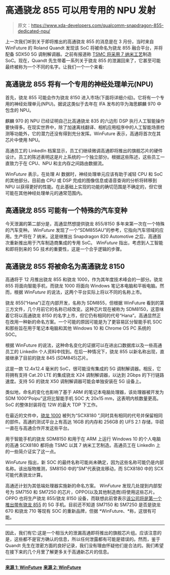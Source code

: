 # 高通骁龙 855 可以用专用的 NPU 发射

> 原文：<https://www.xda-developers.com/qualcomm-snapdragon-855-dedicated-npu/>

上一次我们听到关于即将推出的高通骁龙 855 的消息是在 3 月份，当时来自 WinFuture 的 Roland Quandt 发现该 SoC 将被命名为骁龙 855 融合平台，并将配备 SDX50 5G 调制解调器。之前有报道称 [TSMC 将采用 7 纳米工艺](https://www.xda-developers.com/report-tsmc-qualcomms-chip-orders-2018/)制造 SoC。现在，Quandt 先生带着一系列关于骁龙 855 的泄漏回来了，它甚至可能最终被称为一个不同的名字。让我们一个一个来看:

## 高通骁龙 855 将有一个专用的神经处理单元(NPU)

首先，骁龙 855 可能会作为骁龙 8150 进入市场(下面将详细介绍)。它将有一个专用的神经处理单元(NPU)。据说这类似于去年在 IFA 发布的华为海思麒麟 970 中包含的 NPU。

麒麟 970 的 NPU 已经证明自己比高通骁龙 835 的六边形 DSP 执行人工智能操作要快得多。在现实世界中，除了加速离线翻译、相机应用程序中的人工智能场景检测等功能外，它的潜力还没有得到充分发挥。WinFuture 表示，高通将首次在其芯片中使用 NPU。

高通员工的 LinkedIn 档案显示，员工们继续微调高通即将推出的旗舰芯片的硬件设计。员工的陈述表明这是片上系统的一个独立部分。根据这些陈述，这些员工一直致力于在 CPU、NPU 和主内存之间路由数据流。

*WinFuture* 表示，在处理 AI 数据时，神经处理单元应该有助于减轻 CPU 和 SoC 的其他部分。目前由 CPU 或 DSP 完成的图像信息或语音查询的分析将转移到 NPU 以获得更好的性能。在此基础上实现的功能的确切范围是不确定的，但它很可能在其他神经处理单元的通常范围内。

## 高通骁龙 855 可能有一个特殊的汽车变种

今天泄漏的第二部分是，高通显然想提供骁龙 855/8150 多年来第一次在一个特殊的汽车变种。 *WinFuture* 发现了一个“SDM855AU”的参考，它指向汽车领域的应用。生产将在 7 纳米。这是继推出 Snapdragon 820 Automotive 之后，高通首次重新推出用于汽车制造商集成的专用 SoC。 *WinFuture* 指出，考虑到人工智能和即将到来的 5G 技术的重要性，这是一个合乎逻辑的步骤。

## 高通骁龙 855 将被命名为高通骁龙 8150

高通将于 12 月推出骁龙 855 和骁龙 1000，作为其年度技术峰会的一部分。骁龙 855 将面向智能手机，而骁龙 1000 将面向 Windows 笔记本电脑和平板电脑。然而，根据 *WinFuture* 的说法，这两个平台实际上将以不同的名称上市。

骁龙 855(“Hana”)正在内部开发，名称为 SDM855，但根据 WinFuture 看到的第三方文件，几个月前它的名称已经改变。这种芯片现在被称为 SDM8150，这意味着它将以高通骁龙 8150 的名字上市，但它仍有相同的代号“Hana”。高通显然正在改用一种新的命名方案。一个可能的原因可能是为了更容易区分智能手机 SOC 和那些旨在用于笔记本电脑和其他 Windows 10 和 Chrome OS PC 系统的 SOC。

根据 WinFuture 的说法，这种命名变化的证据可以在进出口数据库以及一些高通员工的 LinkedIn 个人资料中找到。在后一种情况下，骁龙 855 以新名称出现，直接继承了目前的骁龙 845 (SDM845)芯片。

这是一款 12.4x12.4 毫米的 SoC，很可能没有集成的 5G 调制解调器。相反，它将拥有支持 Cat.20 LTE 的集成骁龙 X24 调制解调器，以达到 2Gbps 的下行链路速度。支持 5G 的骁龙 X50 调制解调器可能会单独安装在 5G 设备上。

类似地，命名的变化也影响了基于 ARM 的笔记本电脑处理器，该处理器被开发为 SDM 1000“Poipu”这将比智能手机 SOC 大 20x15 mm，这表明内核数量更高。SoC 的整体封装将在 12W 的最大 TDP 下工作。

在最近的文件中，[骁龙 1000](https://www.xda-developers.com/qualcomm-snapdragon-1000-rival-intel-y-u-windows-10-pc/) 被列为“SCX8180 ”,同时具有相同的代号并保留相同的部件。高通的测试平台上有高达 16GB 的内存和 256GB 的 UFS 2.1 存储，华硕一直在与高通合作开发这些平台。

用于智能手机的骁龙 SDM8150 和用于在 ARM 上运行 Windows 10 的个人电脑的高通 SCX8180 都将由 TSMC 以其 7 纳米工艺制造。高通员工在 LinkedIn 上的一些简介证实了这一点。

*WinFuture* 指出，新 SOC 的最终名称可能尚未确定，因为这些名称可能仍是内部名称。该出版物推测，SM8150 中的“SM”代表骁龙移动，而 SCX8180 中的 SCX 可能代表骁龙计算。

高通还计划为其低端处理器实施新的命名方案。 *WinFuture* 发现几处提到内部型号为 SM7150 和 SM7250 的芯片，OPPO(以及其他制造商)将使用这些芯片。OPPO 也将生产骁龙 855/骁龙 8150 设备，而联想此前曾表示[该公司将是第一个推出带有骁龙 855](https://www.xda-developers.com/lenovo-vp-promises-worlds-first-5g-smartphone/) 的 5G 手机。目前还不知道 SM7150 和 SM7250 是否是骁龙 670 和骁龙 710 等现有 SOC 的重新品牌，但据 *WinFuture、*称，这很有可能。

* * *

因此，我们有它:这是一个相当大的泄漏高通即将推出的旗舰芯片组。应该注意的是，这些都不是官方确认的信息，所以任何泄露都有可能是错误的。然而，鉴于 Quandt 先生在泄密方面的良好记录，我们没有理由怀疑他们是合法的。我们希望在接下来的几个月里了解更多关于高通新芯片的信息。

* * *

[**来源 1: WinFuture**](http://winfuture.de/news,104627.html) [**来源 2: WinFuture**](http://winfuture.de/news,104629.html)